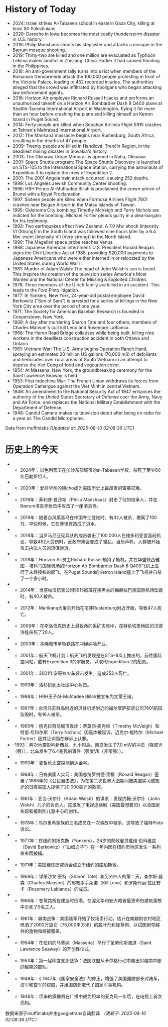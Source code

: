 # History of Today 

- 2024:   Israel strikes Al-Tabaeen school in eastern Gaza City, killing at least 80 Palestinians.
- 2020: Derecho in Iowa becomes the most costly thunderstorm disaster in U.S. history.
- 2019: Philip Manshaus shoots his stepsister and attacks a mosque in the Bærum mosque shooting.
- 2019: Thirty-two are killed and one million are evacuated as Typhoon Lekima makes landfall in Zhejiang, China. Earlier it had caused flooding in the Philippines.
- 2018: An anti-government rally turns into a riot when members of the Romanian Gendarmerie attack the 100,000 people protesting in front of the Victoria Palace, leading to 452 recorded injuries. The authorities alleged that the crowd was infiltrated by hooligans who began attacking law enforcement agents.
- 2018: Horizon Air employee Richard Russell hijacks and performs an unauthorized takeoff on a Horizon Air Bombardier Dash 8 Q400 plane at Seattle-Tacoma International Airport in Washington, flying it for more than an hour before crashing the plane and killing himself on Ketron Island in Puget Sound.
- 2014: Forty people are killed when Sepahan Airlines Flight 5915 crashes at Tehran's Mehrabad International Airport.
- 2012: The Marikana massacre begins near Rustenburg, South Africa, resulting in the deaths of 47 people.
- 2009: Twenty people are killed in Handlová, Trenčín Region, in the deadliest mining disaster in Slovakia's history.
- 2003: The Okinawa Urban Monorail is opened in Naha, Okinawa.
- 2001: Space Shuttle program: The Space Shuttle Discovery is launched on STS-105 to the International Space Station, carrying the astronauts of Expedition 3 to replace the crew of Expedition 2.
- 2001: The 2001 Angola train attack occurred, causing 252 deaths.
- 1999: Los Angeles Jewish Community Center shooting.
- 1998: HRH Prince Al-Muhtadee Billah is proclaimed the crown prince of Brunei with a Royal Proclamation.
- 1997: Sixteen people are killed when Formosa Airlines Flight 7601 crashes near Beigan Airport in the Matsu Islands of Taiwan.
- 1995: Oklahoma City bombing: Timothy McVeigh and Terry Nichols are indicted for the bombing. Michael Fortier pleads guilty in a plea-bargain for his testimony.
- 1993: Two earthquakes affect New Zealand. A 7.0 Mw  shock (intensity VI (Strong)) in the South Island was followed nine hours later by a 6.4 Mw  event (intensity VII (Very strong)) in the North Island.
- 1990: The Magellan space probe reaches Venus.
- 1988: Japanese American internment: U.S. President Ronald Reagan signs the Civil Liberties Act of 1988, providing $20,000 payments to Japanese Americans who were either interned in or relocated by the United States during World War II.
- 1981: Murder of Adam Walsh: The head of John Walsh's son is found. This inspires the creation of the television series America's Most Wanted and the National Center for Missing & Exploited Children.
- 1978: Three members of the Ulrich family are killed in an accident. This leads to the Ford Pinto litigation.
- 1977: In Yonkers, New York, 24-year-old postal employee David Berkowitz ("Son of Sam") is arrested for a series of killings in the New York City area over the period of one year.
- 1971: The Society for American Baseball Research is founded in Cooperstown, New York.
- 1969: A day after murdering Sharon Tate and four others, members of Charles Manson's cult kill Leno and Rosemary LaBianca.
- 1966: The Heron Road Bridge collapses while being built, killing nine workers in the deadliest construction accident in both Ottawa and Ontario.
- 1961: Vietnam War: The U.S. Army begins Operation Ranch Hand, spraying an estimated 20 million US gallons (76,000 m3) of defoliants and herbicides over rural areas of South Vietnam in an attempt to deprive the Viet Cong of food and vegetation cover.
- 1954: At Massena, New York, the groundbreaking ceremony for the Saint Lawrence Seaway is held.
- 1953: First Indochina War: The French Union withdraws its forces from Operation Camargue against the Viet Minh in central Vietnam.
- 1949: An amendment to the National Security Act of 1947 enhances the authority of the United States Secretary of Defense over the Army, Navy and Air Force, and replaces the National Military Establishment with the Department of Defense.
- 1948: Candid Camera makes its television debut after being on radio for a year as The Candid Microphone.

Data from muffinlabs
*(Updated at: 2025-08-10 02:08:36 UTC)*

# 历史上的今天 

- -  2024年：以色列罢工在加沙东部城市的al-Tabaeen学校，杀死了至少80名巴勒斯坦人。
- -  2020年：爱荷华州的德cho成为美国历史上最昂贵的雷暴灾难。
- -  2019年：菲利普·曼沙斯（Philip Manshaus）射击了他的继承人，并在Bærum清真寺射击中攻击了一座清真寺。
- -  2019年：随着台风莱基马在中国夸江登陆时，有32人被杀，撤离了100万。早些时候，它在菲律宾造成了洪水。
- -  2018年：当罗马尼亚宪兵队的成员袭击了100,000人在维多利亚宫面前抗议，导致452人受伤时，反政府集会变成了骚乱。当局声称，人群被开始攻击执法人员的流氓渗透。
- -  2018年：Horizon Air员工Richard Russell劫持了劫机，并在华盛顿西雅图 - 塔科马国际机场的Horizon Air Bombardier Dash 8 Q400飞机上进行了未经授权的起飞，在Puget Sound的Ketron Island撞上了飞机并自杀了一个多小时。
- -  2014年：当塞帕汉航空公司5915航班在德黑兰的梅赫拉巴德国际机场坠毁时，有40人被杀。
- -  2012年：Marikana大屠杀开始在南非Rustenburg附近开始，导致47人死亡。
- -  2009年：在斯洛伐克历史上最致命的采矿灾难中，在特伦切恩地区的汉德洛娃杀死了20人。
- -  2003年：冲绳城市单轨铁路在冲绳纳哈开业。
- -  2001年：航天飞机计划：航天飞机发现是在STS-105上推出的，前往国际空间站，载有Expedition 3的宇航员，以取代Expedition 2的船员。
- -  2001年：2001年安哥拉火车袭击发生，造成252人死亡。
- -  1999年：洛杉矶犹太社区中心射击。
- -  1998年：HRH王子Al-Muhtadee Billah被宣布为文莱王储。
- -  1997年：台湾马苏群岛附近的贝甘机场附近的福尔摩萨航空公司7601航班坠毁时，有16人被杀。
- -  1995年：俄克拉荷马城市轰炸：蒂莫西·麦克维（Timothy McVeigh）和特里·尼科尔斯（Terry Nichols）因轰炸被起诉。迈克尔·福特尔（Michael Fortier）因其证词而在辩诉上认罪。
- -1993：两次地震影响新西兰。九小时后，南岛发生了7.0 mW的冲击（强度VI（强）），北岛发生了6.4兆瓦的事件（强度VII（非常强））。
- -  1990年：麦哲伦太空探测到达金星。
- -  1988年：日裔美国人实习：美国总统罗纳德·里根（Ronald Reagan）签署了1988年的《公民自由法》，为在第二次世界大战期间被美国实习或搬迁的日裔美国人提供了20,000美元的款项。
- -  1981年：亚当·沃尔什（Adam Walsh）的谋杀：发现约翰·沃尔什（John Walsh）儿子的负责人。这激发了电视连续剧《美国最想要的》以及国家失踪和被剥削儿童中心的创作。
- -  1978年：乌尔里希家族的三名成员在一次事故中被杀。这导致了福特Pinto诉讼。
- -  1977年：在纽约的扬克斯（Yonkers），24岁的邮政雇员戴维·伯科维兹（David Berkowitz）（“山姆之子”）在一年内因在纽约市地区发生一系列杀害而被捕。
- -  1971年：美国棒球研究协会成立于纽约的库珀斯敦。
- -  1969年：谋杀沙龙·泰特（Sharon Tate）和另外四人的第二天，查尔斯·曼森（Charles Manson）的邪教杀手莱诺（Kill Leno）和罗斯玛丽·拉比安卡（Rosemary Labianca）的成员。
- -  1966年：苍鹭路桥在建造时倒塌，在渥太华和安大略省最致命的建筑事故中杀死了9名工人。
- -  1961年：越南战争：美国陆军开始了牧场手行动，估计在南越的农村地区喷洒了2000万加仑（76,000平方米）的脱叶剂和除草剂，以试图剥夺越共的食物和植被覆盖。
- -  1954年：在纽约的马塞纳（Massena）举行了圣劳伦斯海道（Saint Lawrence Seaway）的开创性仪式。
- -  1953年：第一届印度支那战争：法国联盟从卡尔格行动中撤出对越南中部的越南的部队。
- -  1949年：《 1947年《国家安全法》的修正，增强了美国国防部长对陆军，海军和空军的权威，并用国防部取代了国家军事机构。
- -  1948年：坦率的摄像机在广播中成为坦率的麦克风一年后，在电视上首次亮相。

数据来源于muffinlabs并由googletrans自动翻译
*（更新于: 2025-08-10 02:08:36 UTC）*